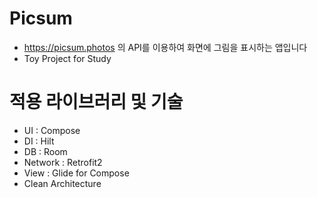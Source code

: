 # Picsum
- https://picsum.photos 의 API를 이용하여 화면에 그림을 표시하는 앱입니다
- Toy Project for Study

# 적용 라이브러리 및 기술
- UI : Compose
- DI : Hilt
- DB : Room
- Network : Retrofit2
- View : Glide for Compose
- Clean Architecture